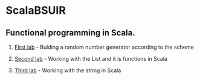 # ScalaBSUIR

## Functional programming in Scala.

1. [First lab](https://github.com/RomanFedenko/SCALA_BSUIR/tree/master/LAB1, "first") - Bulding a random number generator according to the scheme 

2. [Second lab](https://github.com/RomanFedenko/SCALA_BSUIR/tree/master/LAB2, "second") - Working with the List and it is functions in Scala

3. [Third lab](https://github.com/RomanFedenko/SCALA_BSUIR/tree/master/lab3, "third") - Working with the string in Scala
